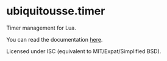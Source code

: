 # ubiquitousse.timer

Timer management for Lua.

You can read the documentation [here](https://reuh.github.io/ubiquitousse/modules/timer.html).

Licensed under ISC (equivalent to MIT/Expat/Simplified BSD).
